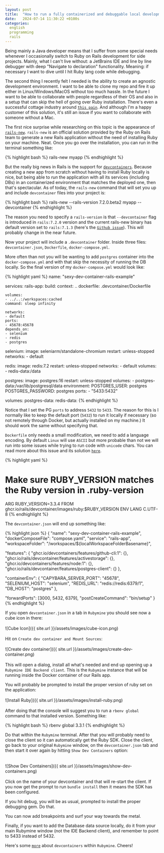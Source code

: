 ```yaml
---
layout: post
title:  "How to run a fully containerized and debuggable local development environment in Rubymine"
date:   2024-07-14 11:30:22 +0100s
categories: 
  english
  programming
  rails
---
```


Being mainly a Java developer means that I suffer from some special needs whenever I occasionally switch to Ruby on Rails development for side projects. Mainly, what I can't live without: a JetBrains IDE and line by line debugger with deep "Navigate to declaration" functionality. Meaning: if necessary I want to dive until I hit Ruby lang code while debugging.

The second thing I recently felt I needed is the ability to create an agnostic development environment. I want to be able to clone my repo and fire it up either in Linux/Windows/MacOS without too much hassle. In the future I want to be able to collaborate with people regardless of their OS and also in a setup that can skip the hell of going over Ruby installation. There's even a successful cottage industry around [`this pain`][rom]. And although I'm a happy customer of this solution, it's still an issue if you want to collaborate with someone without a Mac.

The first nice surprise while researching on this topic is the appearance of [`rails-new`][rails-new]. `rails-new` is an official solution provided by the Ruby on Rails team to generate a new Rails application without the need of installing Ruby on your machine. Neat. Once you go over the installation, you can run in the terminal something like:

{% highlight bash %}
rails-new myapp
{% endhighlight %}

But the really big news in Rails is the support for [`devcontainers`][devcontainer]. Because creating a new app from scratch without having to install Ruby locally is nice, but being able to *run* the application with all its services (including DBs) in an containerized environment that matches the deployed one, then that's spectacular. As of today, the `rails-new` command that will set you up and include `devcontainer` files into your project is:

{% highlight bash %}
rails-new --rails-version 7.2.0.beta2 myapp --devcontainer
{% endhighlight %}

The reason you need to specify a `rails-version` is that `--devcontainer` flag is introduced in `rails:7.2.0` version and the current rails-new binary has default version set to `rails:7.1.3` (here's the [`Github issue`][rails-new github issue]). This will probably change in the near future.

Now your project will include a `.devcontainer` folder. Inside three files: `devcontainer.json`, `Dockerfile`, `docker-compose.yml`.

More often than not you will be wanting to add `postgres` container into the `docker-compose.yml` and with that skip the necessity of running the DB locally. So the final version of my `docker-compose.yml` would look like:

{% highlight yaml %}
name: "sexy-dev-container-rails-example"

services:
  rails-app:
    build:
      context: ..
      dockerfile: .devcontainer/Dockerfile

    volumes:
    - ../..:/workspaces:cached
    command: sleep infinity

    networks:
    - default
    ports:
    - 45678:45678
    depends_on:
    - selenium
    - redis
    - postgres

  selenium:
    image: seleniarm/standalone-chromium
    restart: unless-stopped
    networks:
    - default

  redis:
    image: redis:7.2
    restart: unless-stopped
    networks:
    - default
    volumes:
    - redis-data:/data

  postgres:
    image: postgres:16
    restart: unless-stopped
    volumes:
      - postgres-data:/var/lib/postgresql/data
    environment:
      POSTGRES_USER: postgres
      POSTGRES_PASSWORD: postgres
    ports:
      - "5433:5432"

volumes:
  postgres-data:
  redis-data:
{% endhighlight %}

Notice that I set the PG `ports` to address `5432` to `5433`. The reason for this is I normally like to keep the default port (`5432`) to run it locally if necessary (so not remotely through Docker, but actually installed on my machine.) It should work the same without specifying that.

`Dockerfile` only needs a small modification, we need to add a language encoding. By default `Linux` will use `ASCII` but more probable than not we will run into some issues while trying to run code with `unicode` chars. You can read more about this issue and its solution [`here`][unicode-in-linux].

{% highlight yaml %}
# Make sure RUBY_VERSION matches the Ruby version in .ruby-version
ARG RUBY_VERSION=3.3.4
FROM ghcr.io/rails/devcontainer/images/ruby:$RUBY_VERSION
ENV LANG C.UTF-8
{% endhighlight %}

The `devcontainer.json` will end up something like: 

{% highlight json %}
{
  "name": "sexy-dev-container-rails-example",
  "dockerComposeFile": "compose.yaml",
  "service": "rails-app",
  "workspaceFolder": "/workspaces/${localWorkspaceFolderBasename}",

  "features": {
    "ghcr.io/devcontainers/features/github-cli:1": {},
    "ghcr.io/rails/devcontainer/features/activestorage": {},
    "ghcr.io/devcontainers/features/node:1": {},
    "ghcr.io/rails/devcontainer/features/postgres-client": {}
  },

  "containerEnv": {
    "CAPYBARA_SERVER_PORT": "45678",
    "SELENIUM_HOST": "selenium",
    "REDIS_URL": "redis://redis:6379/1",
    "DB_HOST": "postgres"
  },

  "forwardPorts": [3000, 5432, 6379],
  "postCreateCommand": "bin/setup"
}
{% endhighlight %}

If you open `devcontainer.json` in a tab in `Rubymine` you should see now a cube icon in there:
<br/><br/>
![Cube Icon]({{ site.url }}/assets/images/cube-icon.png)
<br/><br/>
Hit on `Create dev container and Mount Sources`:
<br/><br/>
![Create dev container]({{ site.url }}/assets/images/create-dev-container.png)
<br/><br/>
This will open a dialog, install all what's needed and end up opening up a `Rubymine IDE Backend client`. This is the `Rubymine` instance that will be running inside the Docker container of our Rails app.

You will probably be prompted to install the proper version of ruby set on the application:
<br/><br/>
![Install Ruby]({{ site.url }}/assets/images/install-ruby.png)
<br/><br/>
After doing that the console will suggest you to run a `rbenv global` command to that installed version. Something like: 

{% highlight bash %}
rbenv global 3.3.1
{% endhighlight %}

Do that within the `Rubymine` terminal. After that you will probably need to close the client so it can automatically get the Ruby SDK. Close the client, go back to your original `Rubymine` window, on the `devcontainer.json` tab and then start it over again by hitting `Show Dev Containers` option:  
<br/><br/>
![Show Dev Containers]({{ site.url }}/assets/images/show-dev-containers.png)
<br/><br/>
Click on the name of your devcontainer and that will re-start the client. If you now get the prompt to run `bundle install` then it means the SDK has been configured.

If you hit debug, you will be as usual, prompted to install the proper debugging gem. Do that.

You can now add breakpoints and surf your way towards the metal.

Finally, if you want to add the Database data source locally, do it from your main Rubymine window (not the IDE Backend client), and remember to point to 5433 instead of 5432. 

Here's some [`more`][devcontainers-in-rubymine] about `devcontainers` within `Rubymine`. Cheers!

[rom]: https://www.rubyonmac.dev/
[rails-new]: https://github.com/rails/rails-new
[devcontainer]: https://containers.dev/
[rails-new github issue]: https://github.com/rails/rails-new/issues/20
[devcontainers-in-rubymine]: https://www.jetbrains.com/help/ruby/connect-to-devcontainer.html
[unicode-in-linux]: https://thom4.net/2015/docker-encoding/